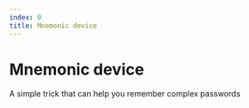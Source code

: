 ```yaml
---
index: 0
title: Mnemonic device
---
```

# Mnemonic device

A simple trick that can help you remember complex passwords